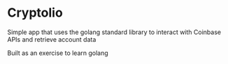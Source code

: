 # Cryptolio

<p> Simple app that uses the golang standard library to interact with Coinbase APIs and retrieve account data </p>

<p> Built as an exercise to learn golang </p>

